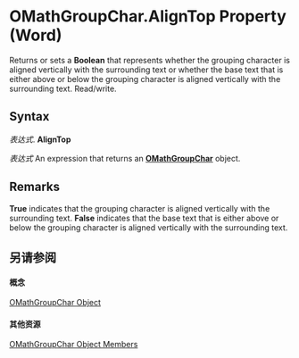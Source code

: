 
# OMathGroupChar.AlignTop Property (Word)

Returns or sets a  **Boolean** that represents whether the grouping character is aligned vertically with the surrounding text or whether the base text that is either above or below the grouping character is aligned vertically with the surrounding text. Read/write.


## Syntax

 _表达式_. **AlignTop**

 _表达式_ An expression that returns an **[OMathGroupChar](e8f81e9d-86e7-bf52-5382-ad7d26b18af8.md)** object.


## Remarks

 **True** indicates that the grouping character is aligned vertically with the surrounding text. **False** indicates that the base text that is either above or below the grouping character is aligned vertically with the surrounding text.


## 另请参阅


#### 概念


[OMathGroupChar Object](e8f81e9d-86e7-bf52-5382-ad7d26b18af8.md)
#### 其他资源


[OMathGroupChar Object Members](http://msdn.microsoft.com/library/d2d6495a-4752-0a55-a4d3-a5c83036e5ff%28Office.15%29.aspx)
